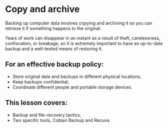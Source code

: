 [Title]: # (Why back up?)
[Order]: # (0)

# Copy and archive 

Backing up computer data involves copying and archiving it so you can retrieve it if something happens to the original. 

Years of work can disappear in an instant as a result of theft, carelessness, confiscation, or breakage, so it is extremely important to have an up-to-date backup and a well-tested means of restoring it.

## For an effective backup policy:

*   Store original data and backups in different physical locations;
*   Keep backups confidential;
*   Coordinate different people and portable storage devices.

## This lesson covers:  

* Backup and file-recovery tactics,
* Two specific tools, Cobian Backup and Recuva.
